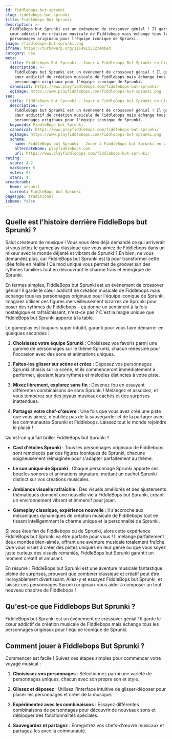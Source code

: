 ```yaml
---
id: fiddlebops-but-sprunki
slug: fiddlebops-but-sprunki
title: Fiddlebops But Sprunki
description: >-
  FiddleBops but Sprunki est un événement de crossover génial ! Il garde le
  cœur addictif de création musicale de Fiddlebops mais échange tous les
  personnages originaux pour l'équipe iconique de Sprunki.
image: /fiddlebops-but-sprunki.png
iframe: https://turbowarp.org/1114915532/embed
category: new
meta:
  title: Fiddlebops But Sprunki - Jouer à Fiddlebops But Sprunki en Ligne
  description: >-
    FiddleBops but Sprunki est un événement de crossover génial ! Il garde le
    cœur addictif de création musicale de Fiddlebops mais échange tous les
    personnages originaux pour l'équipe iconique de Sprunki.
  canonical: https://www.playfiddlebops.com/fiddlebops-but-sprunki/
  ogImage: https://www.playfiddlebops.com/fiddlebops-but-sprunki.png
seo:
  title: FiddleBops but Sprunki - Jouer à FiddleBops but Sprunki en Ligne
  description: >-
    FiddleBops but Sprunki est un événement de crossover génial ! Il garde le
    cœur addictif de création musicale de Fiddlebops mais échange tous les
    personnages originaux pour l'équipe iconique de Sprunki.
  keywords: FiddleBops but Sprunki
  canonical: https://www.playfiddlebops.com/fiddlebops-but-sprunki/
  ogImage: https://www.playfiddlebops.com/fiddlebops-but-sprunki.png
  schema:
    name: FiddleBops but Sprunki - Jouer à FiddleBops but Sprunki en Ligne
    alternateName: playfiddlebops.com
    url: https://www.playfiddlebops.com/fiddlebops-but-sprunki/
rating:
  score: 4.2
  maxScore: 5
  votes: 94
  stars: 4
breadcrumb:
  home: accueil
  current: FiddleBops but Sprunki
pageType: traditional
isDemo: false
---
```


## Quelle est l'histoire derrière FiddleBops but Sprunki ?

Salut créateurs de musique ! Vous vous êtes déjà demandé ce qui arriverait si vous jetiez le gameplay classique que vous aimez de Fiddlebops dans un mixeur avec le monde déjanté et vibrant de Sprunki ? Eh bien, ne vous demandez plus, car FiddleBops but Sprunki est là pour transformer cette idée folle en réalité ! Ce mod unique vous permet de groover sur des rythmes familiers tout en découvrant le charme frais et énergique de Sprunki.

En termes simples, FiddleBops but Sprunki est un événement de crossover génial ! Il garde le cœur addictif de création musicale de Fiddlebops mais échange tous les personnages originaux pour l'équipe iconique de Sprunki. Imaginez utiliser ces figures merveilleusement bizarres de Sprunki pour poser des rythmes de Fiddlebops – ça donne un sentiment à la fois nostalgique et rafraîchissant, n'est-ce pas ? C'est la magie unique que FiddleBops but Sprunki apporte à la table.

Le gameplay est toujours super intuitif, garanti pour vous faire démarrer en quelques secondes :

1. **Choisissez votre équipe Sprunki** : Choisissez vos favoris parmi une gamme de personnages sur le thème Sprunki, chacun redessiné pour l'occasion avec des sons et animations uniques.

1. **Faites-les glisser sur scène et créez** : Déposez vos personnages Sprunki choisis sur la scène, et ils commenceront immédiatement à performer, ajoutant leurs rythmes et mélodies distinctes à votre piste.

1. **Mixez librement, explorez sans fin** : Devenez fou en essayant différentes combinaisons de sons Sprunki ! Mélangez et associez, et vous tomberez sur des joyaux musicaux cachés et des surprises inattendues.

1. **Partagez votre chef-d'œuvre** : Une fois que vous avez créé une piste que vous aimez, n'oubliez pas de la sauvegarder et de la partager avec les communautés Sprunki et Fiddlebops. Laissez tout le monde rejoindre le plaisir !

Qu'est-ce qui fait briller FiddleBops but Sprunki ?

- **Cast d'étoiles Sprunki** : Tous les personnages originaux de Fiddlebops sont remplacés par des figures iconiques de Sprunki, chacune soigneusement réimaginée pour s'adapter parfaitement au thème.

- **Le son unique de Sprunki** : Chaque personnage Sprunki apporte ses boucles sonores et animations signature, mettant un cachet Sprunki distinct sur vos créations musicales.

- **Ambiance visuelle rafraîchie** : Des visuels améliorés et des ajustements thématiques donnent une nouvelle vie à FiddleBops but Sprunki, créant un environnement vibrant et immersif pour jouer.

- **Gameplay classique, expérience nouvelle** : Il s'accroche aux mécaniques dynamiques de création musicale de Fiddlebops tout en tissant intelligemment le charme unique et la personnalité de Sprunki.

Si vous êtes fan de Fiddlebops ou de Sprunki, alors cette expérience FiddleBops but Sprunki va être parfaite pour vous ! Il mélange parfaitement deux mondes bien-aimés, offrant une aventure musicale totalement fraîche. Que vous visiez à créer des pistes uniques en leur genre ou que vous soyez juste curieux des visuels remaniés, FiddleBops but Sprunki garantit un moment créatif et amusant.

En résumé : FiddleBops but Sprunki est une aventure musicale fantastique pleine de surprises, prouvant que combiner classique et créatif peut être incroyablement divertissant. Allez-y et essayez FiddleBops but Sprunki, et laissez ces personnages Sprunki originaux vous aider à composer un tout nouveau chapitre de Fiddlebops !

## Qu'est-ce que Fiddlebops But Sprunki ?

FiddleBops but Sprunki est un événement de crossover génial ! Il garde le cœur addictif de création musicale de Fiddlebops mais échange tous les personnages originaux pour l'équipe iconique de Sprunki.

## Comment jouer à Fiddlebops But Sprunki ?

Commencer est facile ! Suivez ces étapes simples pour commencer votre voyage musical :

1. **Choisissez vos personnages** : Sélectionnez parmi une variété de personnages uniques, chacun avec son propre son et style.

1. **Glissez et déposez** : Utilisez l'interface intuitive de glisser-déposer pour placer les personnages et créer de la musique.

1. **Expérimentez avec les combinaisons** : Essayez différentes combinaisons de personnages pour découvrir de nouveaux sons et débloquer des fonctionnalités spéciales.

1. **Sauvegardez et partagez** : Enregistrez vos chefs-d'œuvre musicaux et partagez-les avec la communauté.